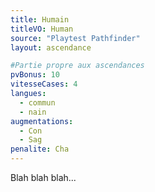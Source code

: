 ```yaml
---
title: Humain
titleVO: Human
source: "Playtest Pathfinder"
layout: ascendance

#Partie propre aux ascendances
pvBonus: 10
vitesseCases: 4
langues:
  - commun
  - nain
augmentations:
  - Con
  - Sag
penalite: Cha
---
```


Blah blah blah...

